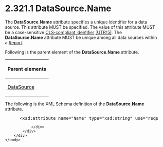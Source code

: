 <html dir="LTR" xmlns:mshelp="http://msdn.microsoft.com/mshelp" xmlns:ddue="http://ddue.schemas.microsoft.com/authoring/2003/5" xmlns:xlink="http://www.w3.org/1999/xlink" xmlns:tool="http://www.microsoft.com/tooltip">
    <head>
        <meta http-equiv="Content-Type" content="text/html; CHARSET=utf-8"></meta>
        <meta name="save" content="history"></meta>
        <title>2.321.1 DataSource.Name</title>
        <xml>
            <mshelp:toctitle title="2.321.1 DataSource.Name"></mshelp:toctitle>
            <mshelp:rltitle title="[MS-RDL]: DataSource.Name"></mshelp:rltitle>
            <mshelp:keyword index="A" term="27368ea8-b546-426c-818f-4ccbcad12352"></mshelp:keyword>
            <mshelp:attr name="DCSext.ContentType" value="open specification"></mshelp:attr>
            <mshelp:attr name="AssetID" value="27368ea8-b546-426c-818f-4ccbcad12352"></mshelp:attr>
            <mshelp:attr name="TopicType" value="kbRef"></mshelp:attr>
            <mshelp:attr name="DCSext.Title" value="[MS-RDL]: DataSource.Name" />
        </xml>
    </head>
    <body>
        <div id="header">
            <h1 class="heading">2.321.1 DataSource.Name</h1>
        </div>
        <div id="mainSection">
            <div id="mainBody">
                <div id="allHistory" class="saveHistory"></div>
                <div id="sectionSection0" class="section" name="collapseableSection">
                    

<p>The <b>DataSource.Name</b> attribute specifies a unique
identifier for a data source. This attribute MUST be specified. The value of
this attribute MUST be a case-sensitive <a href="b2482b3f-74ab-4ca8-a9e5-c07955011743.md#gt_cb2ad790-a668-429f-84fa-f3dd67517e9b">CLS-compliant identifier</a> <a href="https://go.microsoft.com/fwlink/?LinkId=147989">[UTR15]</a>. The <b>DataSource.Name</b>
attribute MUST be unique among all data sources within a <a href="6bbaafec-020b-406c-b4e7-5e4318b616cb.md">Report</a>.</p>

<p>Following is the parent element of the <b>DataSource.Name</b>
attribute.</p>

<table>
 <thead>
  <tr>
   <th>
   <p>Parent elements</p>
   </th>
  </tr>
 </thead>
 <tr>
  <td>
  <p><a href="0f098196-d1a1-4668-ac38-70331cc05041.md">DataSource</a></p>
  </td>
 </tr>
</table>

<p>The following is the XML Schema definition of the <b>DataSource.Name</b>
attribute.</p>

<dl>
<dd>
<div><pre> &lt;xsd:attribute name=&quot;Name&quot; type=&quot;xsd:string&quot; use=&quot;required&quot; /&gt;
</pre></div>
</dd></dl>


                </div>
            </div>
        </div>
    </body>
</html>